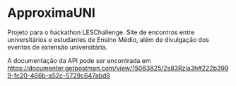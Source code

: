 # ApproximaUNI
Projeto para o hackathon LESChallenge. Site de encontros entre universitários e estudantes de Ensino Médio, além de divulgação dos eventos de extensão universitária.

A documentação da API pode ser encontrada em https://documenter.getpostman.com/view/15063825/2s83Rzia3h#222b3999-fc20-466b-a52c-5729c647abd8
